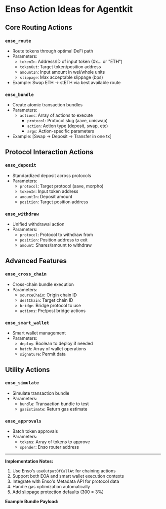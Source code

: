 # Enso Action Ideas for Agentkit

## Core Routing Actions
### `enso_route`
- Route tokens through optimal DeFi path
- Parameters:
  - `tokenIn`: Address/ID of input token (0x... or "ETH")
  - `tokenOut`: Target token/position address
  - `amountIn`: Input amount in wei/whole units
  - `slippage`: Max acceptable slippage (bps)
- Example: Swap ETH → stETH via best available route

### `enso_bundle`
- Create atomic transaction bundles
- Parameters:
  - `actions`: Array of actions to execute
    - `protocol`: Protocol slug (aave, uniswap)
    - `action`: Action type (deposit, swap, etc)
    - `args`: Action-specific parameters
- Example: [Swap → Deposit → Transfer in one tx]

## Protocol Interaction Actions
### `enso_deposit`
- Standardized deposit across protocols
- Parameters:
  - `protocol`: Target protocol (aave, morpho)
  - `tokenIn`: Input token address
  - `amountIn`: Deposit amount
  - `position`: Target position address

### `enso_withdraw` 
- Unified withdrawal action
- Parameters:
  - `protocol`: Protocol to withdraw from
  - `position`: Position address to exit
  - `amount`: Shares/amount to withdraw

## Advanced Features
### `enso_cross_chain`
- Cross-chain bundle execution
- Parameters:
  - `sourceChain`: Origin chain ID
  - `destChain`: Target chain ID
  - `bridge`: Bridge protocol to use
  - `actions`: Pre/post bridge actions

### `enso_smart_wallet`
- Smart wallet management
- Parameters:
  - `deploy`: Boolean to deploy if needed
  - `batch`: Array of wallet operations
  - `signature`: Permit data

## Utility Actions
### `enso_simulate`
- Simulate transaction bundle
- Parameters:
  - `bundle`: Transaction bundle to test
  - `gasEstimate`: Return gas estimate

### `enso_approvals`
- Batch token approvals
- Parameters:  
  - `tokens`: Array of tokens to approve
  - `spender`: Enso router address

---

**Implementation Notes:**
1. Use Enso's `useOutputOfCallAt` for chaining actions
2. Support both EOA and smart wallet execution contexts
3. Integrate with Enso's Metadata API for protocol data
4. Handle gas optimization automatically
5. Add slippage protection defaults (300 = 3%)

**Example Bundle Payload:**